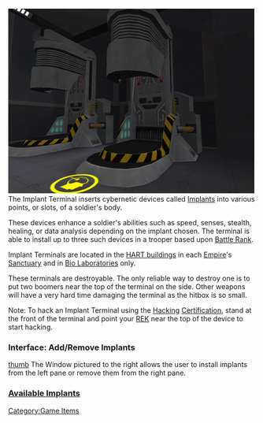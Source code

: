![](images/PSScreenShot0282.jpg "fig:PSScreenShot0282.jpg") The Implant
Terminal inserts cybernetic devices called
[Implants](Implants.md) into various points, or slots, of a
soldier's body.

These devices enhance a soldier's abilities such as speed, senses,
stealth, healing, or data analysis depending on the implant chosen. The
terminal is able to install up to three such devices in a trooper based
upon [Battle Rank](Battle_Rank.md).

Implant Terminals are located in the [HART
buildings](HART_building.md) in each
[Empire](Empire.md)'s [Sanctuary](Sanctuary.md) and in
[Bio Laboratories](Bio_Laboratory.md) only.

These terminals are destroyable. The only reliable way to destroy one is
to put two boomers near the top of the terminal on the side. Other
weapons will have a very hard time damaging the terminal as the hitbox
is so small.

Note: To hack an Implant Terminal using the
[Hacking](<Hacking_(Certification)>)
[Certification](Certification.md), stand at the front of the
terminal and point your [REK](REK.md) near the top of the device
to start hacking.

### Interface: Add/Remove Implants

[thumb](image:Implant_interface.md.jpg) The Window pictured to
the right allows the user to install implants from the left pane or
remove them from the right pane.

### [Available Implants](Implants.md)

[Category:Game Items](Category:Game_Items.md)
